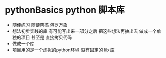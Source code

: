 # pythonBasics python 脚本库 
* 随便练习 随便瞎搞 包罗万象
* 想法初步实践的库 有可能写出来一部分之后 把这些想法再抽出去 做成一个单独的项目 甚至是 直接拷贝代码 
* 做成一个库
* 项目用的是一个虚拟的python环境 没有固定的 lib 库